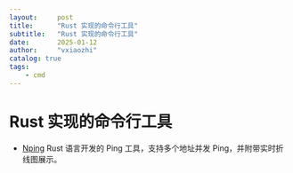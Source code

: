 ```yaml
---
layout:     post
title:      "Rust 实现的命令行工具"
subtitle:   "Rust 实现的命令行工具"
date:       2025-01-12
author:     "vxiaozhi"
catalog: true
tags:
    - cmd
---
```


# Rust 实现的命令行工具

- [Nping](https://github.com/hanshuaikang/Nping) Rust 语言开发的 Ping 工具，支持多个地址并发 Ping，并附带实时折线图展示。
